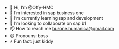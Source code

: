 - 👋 Hi, I’m @Offy-HMC
- 👀 I’m interested in sap business one
- 🌱 I’m currently learning sap and development
- 💞️ I’m looking to collaborate on sap b1
- 📫 How to reach me busone.humanica@gmail.com
- 😄 Pronouns: boss
- ⚡ Fun fact: just kiddy

<!---
Offy-HMC/Offy-HMC is a ✨ special ✨ repository because its `README.md` (this file) appears on your GitHub profile.
You can click the Preview link to take a look at your changes.
--->
